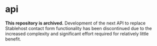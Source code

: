 # api

**This repository is archived.** Development of the next API to replace Stablehost contact form functionality has been discontinued due to the increased complexity and significant effort required for relatively little benefit.

